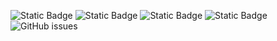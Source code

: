 ![Static Badge](https://img.shields.io/badge/blacklists-60-000000) ![Static Badge](https://img.shields.io/badge/blacklisted-2687340-cc0000) ![Static Badge](https://img.shields.io/badge/whitelisted-2245-00CC00) ![Static Badge](https://img.shields.io/badge/streaming_blacklist-28107-000000) ![GitHub issues](https://img.shields.io/github/issues/fabriziosalmi/blacklists)
